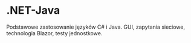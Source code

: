 # .NET-Java
Podstawowe zastosowanie języków C# i Java. GUI, zapytania sieciowe, technologia Blazor, testy jednostkowe.
